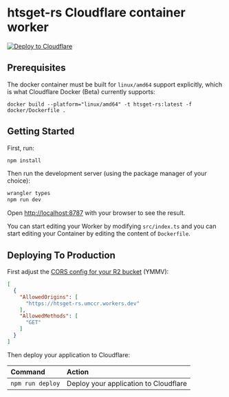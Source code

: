 # htsget-rs Cloudflare container worker

[![Deploy to Cloudflare](https://deploy.workers.cloudflare.com/button)](https://deploy.workers.cloudflare.com/?url=https://github.com/umccr/htsget-deploy/tree/cloudflare)

## Prerequisites

The docker container must be built for `linux/amd64` support explicitly, which is what Cloudflare Docker (Beta) currently supports:

```
docker build --platform="linux/amd64" -t htsget-rs:latest -f docker/Dockerfile .
```

## Getting Started

First, run:

```bash
npm install
```

Then run the development server (using the package manager of your choice):

```bash
wrangler types
npm run dev
```

Open [http://localhost:8787](http://localhost:8787) with your browser to see the result.

You can start editing your Worker by modifying `src/index.ts` and you can start
editing your Container by editing the content of `Dockerfile`.

## Deploying To Production

First adjust the [CORS config for your R2 bucket](https://developers.cloudflare.com/r2/buckets/cors/) (YMMV):

```json
[
  {
    "AllowedOrigins": [
      "https://htsget-rs.umccr.workers.dev"
    ],
    "AllowedMethods": [
      "GET"
    ]
  }
]
```

Then deploy your application to Cloudflare:


| Command          | Action                                |
| :--------------- | :------------------------------------ |
| `npm run deploy` | Deploy your application to Cloudflare |
